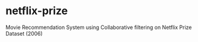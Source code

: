# netflix-prize
Movie Recommendation System using Collaborative filtering on Netflix Prize Dataset (2006)
